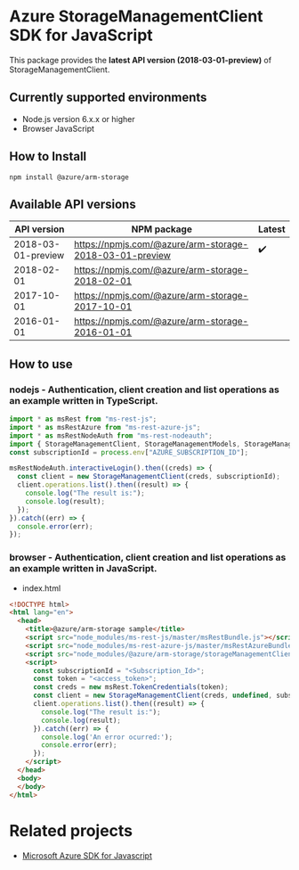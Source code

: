 # Azure StorageManagementClient SDK for JavaScript
This package provides the **latest API version (2018-03-01-preview)** of StorageManagementClient.

## Currently supported environments
- Node.js version 6.x.x or higher
- Browser JavaScript

## How to Install
```
npm install @azure/arm-storage
```

## Available API versions
| API version | NPM package | Latest |
| - | - | - |
| 2018-03-01-preview | https://npmjs.com/@azure/arm-storage-2018-03-01-preview | ✔️ |
| 2018-02-01 | https://npmjs.com/@azure/arm-storage-2018-02-01 |  |
| 2017-10-01 | https://npmjs.com/@azure/arm-storage-2017-10-01 |  |
| 2016-01-01 | https://npmjs.com/@azure/arm-storage-2016-01-01 |  |

## How to use

### nodejs - Authentication, client creation and list operations as an example written in TypeScript.

```ts
import * as msRest from "ms-rest-js";
import * as msRestAzure from "ms-rest-azure-js";
import * as msRestNodeAuth from "ms-rest-nodeauth";
import { StorageManagementClient, StorageManagementModels, StorageManagementMappers } from "@azure/arm-storage";
const subscriptionId = process.env["AZURE_SUBSCRIPTION_ID"];

msRestNodeAuth.interactiveLogin().then((creds) => {
  const client = new StorageManagementClient(creds, subscriptionId);
  client.operations.list().then((result) => {
    console.log("The result is:");
    console.log(result);
  });
}).catch((err) => {
  console.error(err);
});
```

### browser - Authentication, client creation and list operations as an example written in JavaScript.

- index.html
```html
<!DOCTYPE html>
<html lang="en">
  <head>
    <title>@azure/arm-storage sample</title>
    <script src="node_modules/ms-rest-js/master/msRestBundle.js"></script>
    <script src="node_modules/ms-rest-azure-js/master/msRestAzureBundle.js"></script>
    <script src="node_modules/@azure/arm-storage/storageManagementClientBundle.js"></script>
    <script>
      const subscriptionId = "<Subscription_Id>";
      const token = "<access_token>";
      const creds = new msRest.TokenCredentials(token);
      const client = new StorageManagementClient(creds, undefined, subscriptionId);
      client.operations.list().then((result) => {
        console.log("The result is:");
        console.log(result);
      }).catch((err) => {
        console.log('An error ocurred:');
        console.error(err);
      });
    </script>
  </head>
  <body>
  </body>
</html>
```

# Related projects
 - [Microsoft Azure SDK for Javascript](https://github.com/Azure/azure-sdk-for-js)

